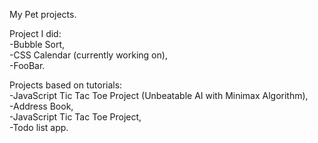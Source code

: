 
My Pet projects.  

Project I did:  
-Bubble Sort,   	
-CSS Calendar (currently working on),  
-FooBar.  

Projects based on tutorials:  
-JavaScript Tic Tac Toe Project (Unbeatable AI with Minimax Algorithm),  
-Address Book,  
-JavaScript Tic Tac Toe Project,  
-Todo list app.  
